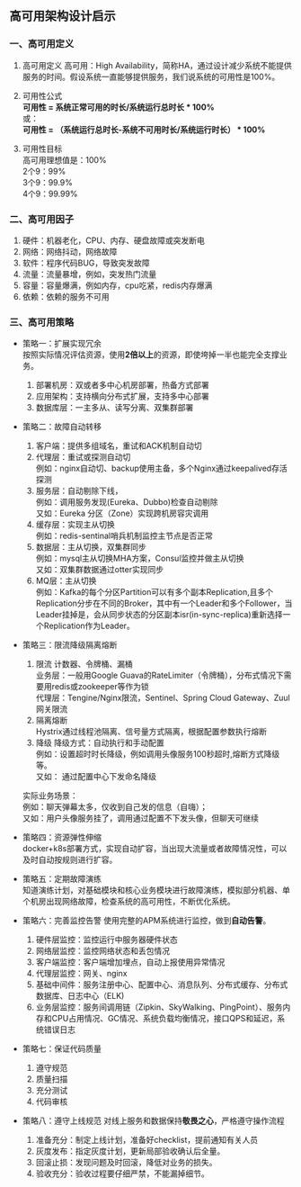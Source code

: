 ## 高可用架构设计启示
### 一、高可用定义
1. 高可用定义
   高可用：High Availability，简称HA，通过设计减少系统不能提供服务的时间。假设系统一直能够提供服务，我们说系统的可用性是100%。
   
2. 可用性公式   
   **可用性 = 系统正常可用的时长/系统运行总时长 * 100%**   
   或：    
   **可用性 = （系统运行总时长-系统不可用时长/系统运行时长） * 100%**
3. 可用性目标    
   高可用理想值是：100%    
    2个9：99%    
    3个9：99.9%    
    4个9：99.99%

### 二、高可用因子

1. 硬件：机器老化，CPU、内存、硬盘故障或突发断电
2. 网络：网络抖动，网络故障
3. 软件：程序代码BUG，导致突发故障
4. 流量：流量暴增，例如，突发热门流量
5. 容量：容量爆满，例如内存，cpu吃紧，redis内存爆满
6. 依赖：依赖的服务不可用

### 三、高可用策略

- 策略一：扩展实现冗余    
  按照实际情况评估资源，使用**2倍以上**的资源，即使垮掉一半也能完全支撑业务。    
  1. 部署机房：双或者多中心机房部署，热备方式部署    
  2. 应用架构：支持横向分布式扩展，支持多中心部署    
  3. 数据库层：一主多从、读写分离、双集群部署

- 策略二：故障自动转移
  1. 客户端：提供多组域名，重试和ACK机制自动切       
  2. 代理层：重试或探测自动切   
  例如：nginx自动切、backup使用主备，多个Nginx通过keepalived存活探测    
  3. 服务层：自动剔除下线，    
   例如：调用服务发现(Eureka、Dubbo)检查自动剔除   
   又如：Eureka 分区（Zone）实现跨机房容灾调用    
  4. 缓存层：实现主从切换    
   例如：redis-sentinal哨兵机制监控主节点是否正常    
  5. 数据层：主从切换，双集群同步    
   例如：mysql主从切换MHA方案，Consul监控并做主从切换   
   又如：双集群数据通过otter实现同步    
  6. MQ层：主从切换   
   例如：Kafka的每个分区Partition可以有多个副本Replication,且多个Replication分步在不同的Broker，其中有一个Leader和多个Follower，当Leader挂掉是，会从同步状态的分区副本isr(in-sync-replica)重新选择一个Replication作为Leader。

- 策略三：限流降级隔离熔断   
  1. 限流 计数器、令牌桶、漏桶    
  业务层：一般用Google Guava的RateLimiter（令牌桶），分布式情况下需要用redis或zookeeper等作为锁    
  代理层：Tengine/Nginx限流，Sentinel、Spring Cloud Gateway、Zuul 网关限流    
  2. 隔离熔断    
   Hystrix通过线程池隔离、信号量方式隔离，根据配置参数执行熔断     
  3. 降级
  降级方式：自动执行和手动配置    
  例如：设置超时时长降级，例如调用头像服务100秒超时,熔断方式降级等。    
  又如： 通过配置中心下发命名降级  

  实际业务场景：    
  例如：聊天弹幕太多，仅收到自己发的信息（自嗨）；    
  又如：用户头像服务挂了，调用通过配置不下发头像，但聊天可继续    
  
  
- 策略四：资源弹性伸缩     
  docker+k8s部署方式，实现自动扩容，当出现大流量或者故障情况性，可以及时自动按规则进行扩容。


- 策略五：定期故障演练     
  知道演练计划，对基础模块和核心业务模块进行故障演练，模拟部分机器、单个机房出现网络故障，检查系统的高可用性，不断优化系统。

- 策略六：完善监控告警
  使用完整的APM系统进行监控，做到**自动告警**。
  1. 硬件层监控：监控运行中服务器硬件状态   
  2. 网络层监控：监控网络状态和丢包情况   
  3. 客户端监控：客户端增加埋点，自动上报使用异常情况   
  4. 代理层监控：网关、nginx    
  5. 基础中间件：服务注册中心、配置中心、消息队列、分布式缓存、分布式数据库、日志中心（ELK)    
  6. 业务层监控：服务间调用链（Zipkin、SkyWalking、PingPoint）、服务内存和CPU占用情况、GC情况、系统负载均衡情况，接口QPS和延迟，系统错误日志   

- 策略七：保证代码质量   
  
  1. 遵守规范    
  2. 质量扫描    
  3. 充分测试    
  4. 代码审核

- 策略八：遵守上线规范
  对线上服务和数据保持**敬畏之心**，严格遵守操作流程    
  1. 准备充分：制定上线计划，准备好checklist，提前通知有关人员   
  2. 灰度发布：指定灰度计划，更新局部验收确认后全量。    
  3. 回滚止损：发现问题及时回滚，降低对业务的损失。     
  4. 验收充分：验收过程要仔细严禁，不能漏掉细节。
  

  



  



